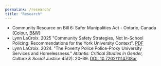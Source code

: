```yaml
---
permalink: /research/
title: "Research"
---
```


- Community Resource on Bill 6: Safer Munipalities Act - Ontario, Canada ([Colour](https://lynnlacroix.github.io/files/Bill-6-Trifold-with-Cover-30-05-2025.pdf), [B&W](https://lynnlacroix.github.io/files/Bill-6-Trifold-with-Cover-B-W-30-05-2025.pdf))
- Lynn LaCroix. 2025 "Community Safety Strategies, Not In-School Policing: Recommendations for the York University Context". [PDF](https://lynnlacroix.github.io/files/Community-Safety-Strategies-Not-In-School-Policing.pdf)
- Lynn LaCroix. 2024. "The Poverty Police Police-Proxy University Services and Homelessness." *Atlantis:
Critical Studies in Gender, Culture & Social Justice* 45(2): 20–39. [DOI: 10.7202/1114708ar](https://doi.org/10.7202/1114708ar)
